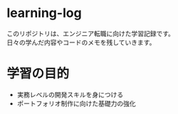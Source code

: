 # learning-log

このリポジトリは、エンジニア転職に向けた学習記録です。  
日々の学んだ内容やコードのメモを残していきます。



# 学習の目的
- 実務レベルの開発スキルを身につける  
- ポートフォリオ制作に向けた基礎力の強化  
